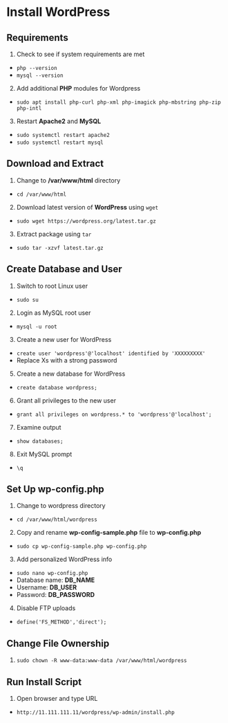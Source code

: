 # Install WordPress

## Requirements
1. Check to see if system requirements are met
- `php --version`
- `mysql --version`
2. Add additional **PHP** modules for Wordpress
- `sudo apt install php-curl php-xml php-imagick php-mbstring php-zip php-intl`
3. Restart **Apache2** and **MySQL**
- `sudo systemctl restart apache2`
- `sudo systemctl restart mysql`

## Download and Extract
1. Change to **/var/www/html** directory
- `cd /var/www/html`
2. Download latest version of **WordPress** using `wget`
- `sudo wget https://wordpress.org/latest.tar.gz`
3. Extract package using `tar`
- `sudo tar -xzvf latest.tar.gz`

## Create Database and User
1. Switch to root Linux user
- `sudo su`
2. Login as MySQL root user
- `mysql -u root`
3. Create a new user for WordPress
- `create user 'wordpress'@'localhost' identified by 'XXXXXXXXX'`
- Replace Xs with a strong password
5. Create a new database for WordPress
- `create database wordpress;`
6. Grant all privileges to the new user
- `grant all privileges on wordpress.* to 'wordpress'@'localhost';`
7. Examine output
- `show databases;`
8. Exit MySQL prompt
- `\q`

## Set Up wp-config.php
1. Change to wordpress directory
- `cd /var/www/html/wordpress`
2. Copy and rename **wp-config-sample.php** file to **wp-config.php**
- `sudo cp wp-config-sample.php wp-config.php`
3. Add personalized WordPress info
- `sudo nano wp-config.php`
- Database name: **DB_NAME**
- Username: **DB_USER**
- Password: **DB_PASSWORD**
4. Disable FTP uploads
- `define('FS_METHOD','direct');`

## Change File Ownership
1. `sudo chown -R www-data:www-data /var/www/html/wordpress`

## Run Install Script
1. Open browser and type URL
- `http://11.111.111.11/wordpress/wp-admin/install.php`
